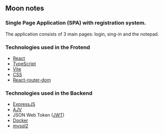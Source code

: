 ## Moon notes
### Single Page Application (SPA) with registration system.
The application consists of 3 main pages: login, sing-in and the notepad. 
### Technologies used in the Frotend
 - [React](https://es.react.dev/) 
 - [TypeScript](https://www.typescriptlang.org/)
 - [Vite](https://vitejs.dev/)
 - [CSS](https://developer.mozilla.org/es/docs/Web/CSS)
 - [React-router-dom](https://reactrouter.com/en/main) 
### Technologies used in the Backend
  - [ExpressJS](https://expressjs.com/)
  - [AJV](https://ajv.js.org/)
  - JSON Web Token ([JWT](https://jwt.io/))
  - [Docker](https://www.docker.com/)
  - [mysql2](https://www.npmjs.com/package/mysql2) 
